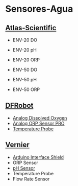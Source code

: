 # Sensores-Agua

## [Atlas-Scientific](https://github.com/UTFPR-IoT/Sensores-Agua/blob/main/Atlas-scientific/README.md)
- ENV-20 DO
- ENV-20 pH
- ENV-20 ORP

- ENV-50 DO
- ENV-50 pH
- ENV-50 ORP




## [DFRobot](https://github.com/UTFPR-IoT/Sensores-Agua/blob/main/DFRobot/README.md)
- [Analog Dissolved Oxygen](https://github.com/UTFPR-IoT/Sensores-Agua/tree/main/DFRobot/Gravity%20-%20Analog%20Dissolved%20Oxygen%20Sensor)
- [Analog ORP Sensor PRO](https://github.com/UTFPR-IoT/Sensores-Agua/tree/main/DFRobot/Gravity%20-%20Analog%20ORP%20Sensor%20PRO)
- [Temperature Probe](https://github.com/UTFPR-IoT/Sensores-Agua/tree/main/DFRobot/Waterproof%20DS18B20%20Digital%20Temperature)


## [Vernier](https://github.com/UTFPR-IoT/Sensores-Agua/blob/main/Vernier/README.md)
- [Arduino Interface Shield](https://github.com/UTFPR-IoT/Sensores-Agua/tree/main/Vernier/Arduino%20Interface%20Shield)
- ORP Sensor
- [pH Sensor](https://github.com/UTFPR-IoT/Sensores-Agua/tree/main/Vernier/pH%20Sensor)
- Temperature Probe
- Flow Rate Sensor



